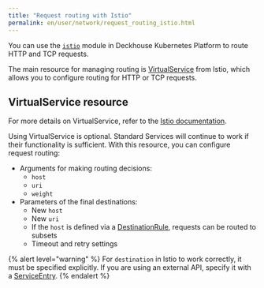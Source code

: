 ```yaml
---
title: "Request routing with Istio"
permalink: en/user/network/request_routing_istio.html
---
```


You can use the [`istio`](/modules/istio/) module in Deckhouse Kubernetes Platform to route HTTP and TCP requests.

The main resource for managing routing is [VirtualService](#virtualservice-resource) from Istio, which allows you to configure routing for HTTP or TCP requests.

## VirtualService resource

For more details on VirtualService, refer to the [Istio documentation](https://istio.io/v1.19/docs/reference/config/networking/virtual-service/).

Using VirtualService is optional. Standard Services will continue to work if their functionality is sufficient. With this resource, you can configure request routing:

- Arguments for making routing decisions:
  - `host`
  - `uri`
  - `weight`
- Parameters of the final destinations:
  - New `host`
  - New `uri`
  - If the `host` is defined via a [DestinationRule](../network/managing_request_between_service_istio.html#destinationrule-resource), requests can be routed to subsets
  - Timeout and retry settings

{% alert level="warning" %}
For `destination` in Istio to work correctly, it must be specified explicitly. If you are using an external API, specify it with a [ServiceEntry](/modules/istio/istio-cr.html#serviceentry).
{% endalert %}
